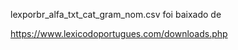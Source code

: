 lexporbr_alfa_txt_cat_gram_nom.csv foi baixado de 

https://www.lexicodoportugues.com/downloads.php
